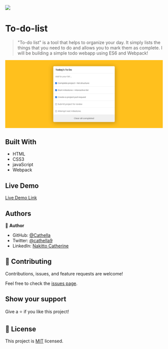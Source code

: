 ![](https://img.shields.io/badge/Microverse-blueviolet)

# To-do-list

> "To-do list" is a tool that helps to organize your day. It simply lists the things that you need to do and allows you to mark them as complete. I will be building a simple todo webapp using ES6 and Webpack!

![screenshot](./appsh.png)

## Built With

- HTML
- CSS3
- javaScript
- Webpack

## Live Demo

[Live Demo Link](https://cathella.github.io/to-do-list/dist)

## Authors

👤 **Author**

- GitHub: [@Cathella](https://github.com/Cathella)
- Twitter: [@cathella9](https://twitter.com/cathella9)
- LinkedIn: [Nakitto Catherine](https://linkedin.com/in/nakitto-catherine-2020)

## 🤝 Contributing

Contributions, issues, and feature requests are welcome!

Feel free to check the [issues page](https://github.com/Cathella/todo-app/issues).

## Show your support

Give a ⭐️ if you like this project!

## 📝 License

This project is [MIT](./MIT.md) licensed.
